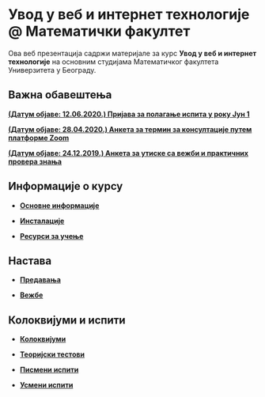 # Увод у веб и интернет технологије @ Математички факултет

Ова веб презентација садржи материјале за курс **Увод у веб и интернет технологије** на основним студијама Математичког факултета Универзитета у Београду.

## Важна обавештења

**[(Датум објаве: 12.06.2020.) Пријава за полагање испита у року Јун 1](/pismeni-ispiti/info/README.md)**

**[(Датум објаве: 28.04.2020.) Анкета за термин за консултације путем платформе Zoom](/pismeni-ispiti/info/README.md)**

<!-- **[(Датум објаве: 04.02.2020.) Термини усменог испита у року Јануар 2](/usmeni-ispiti/info/README.md)** -->

<!-- **[(Датум објаве: 30.01.2020.) Договор за термин усменог испита у року Јануар 2](/usmeni-ispiti/info/README.md)** -->

<!-- **[(Датум објаве: 30.01.2020.) Резултати практичног испита за Јануар 2](/pismeni-ispiti/info/README.md)** -->

<!-- **[(Датум објаве: 25.01.2020.) Распоред студената по учионицама у року Јануар 2](/pismeni-ispiti/info/README.md)** -->

<!-- **[(Датум објаве: 22.01.2020.) Пријава за полагање испита у року Јануар 2](/pismeni-ispiti/info/README.md)** -->

**[(Датум објаве: 24.12.2019.) Анкета за утиске са вежби и практичних провера знања](/vezbe/info/README.md)**

## Информације о курсу

* **[Основне информације](/informacije/README.md)**

* **[Инсталације](/INSTALACIJE.md)**

* **[Ресурси за учење](/RESURSI-ZA-UCENJE.md)**

## Настава

* **[Предавања](/predavanja/README.md)**

* **[Вежбе](/vezbe/README.md)**

## Колоквијуми и испити

* **[Колоквијуми](/kolokvijumi/README.md)**

* **[Теоријски тестови](/teorijski-testovi/README.md)**

* **[Писмени испити](/pismeni-ispiti/README.md)**

* **[Усмени испити](/usmeni-ispiti/README.md)**